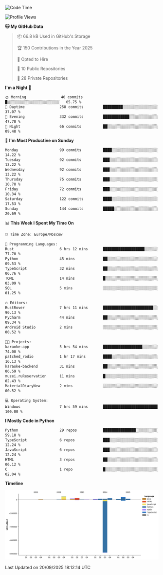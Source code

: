 <!--START_SECTION:waka-->
![Code Time](http://img.shields.io/badge/Code%20Time-821%20hrs%2011%20mins-blue)

![Profile Views](http://img.shields.io/badge/Profile%20Views-0-blue)

**🐱 My GitHub Data** 

> 📦 66.8 kB Used in GitHub's Storage 
 > 
> 🏆 150 Contributions in the Year 2025
 > 
> 💼 Opted to Hire
 > 
> 📜 10 Public Repositories 
 > 
> 🔑 28 Private Repositories 
 > 
**I'm a Night 🦉** 

```text
🌞 Morning                40 commits          █░░░░░░░░░░░░░░░░░░░░░░░░   05.75 % 
🌆 Daytime                258 commits         █████████░░░░░░░░░░░░░░░░   37.07 % 
🌃 Evening                332 commits         ████████████░░░░░░░░░░░░░   47.70 % 
🌙 Night                  66 commits          ██░░░░░░░░░░░░░░░░░░░░░░░   09.48 % 
```
📅 **I'm Most Productive on Sunday** 

```text
Monday                   99 commits          ████░░░░░░░░░░░░░░░░░░░░░   14.22 % 
Tuesday                  92 commits          ███░░░░░░░░░░░░░░░░░░░░░░   13.22 % 
Wednesday                92 commits          ███░░░░░░░░░░░░░░░░░░░░░░   13.22 % 
Thursday                 75 commits          ███░░░░░░░░░░░░░░░░░░░░░░   10.78 % 
Friday                   72 commits          ███░░░░░░░░░░░░░░░░░░░░░░   10.34 % 
Saturday                 122 commits         ████░░░░░░░░░░░░░░░░░░░░░   17.53 % 
Sunday                   144 commits         █████░░░░░░░░░░░░░░░░░░░░   20.69 % 
```


📊 **This Week I Spent My Time On** 

```text
🕑︎ Time Zone: Europe/Moscow

💬 Programming Languages: 
Rust                     6 hrs 12 mins       ███████████████████░░░░░░   77.70 % 
Python                   45 mins             ██░░░░░░░░░░░░░░░░░░░░░░░   09.53 % 
TypeScript               32 mins             ██░░░░░░░░░░░░░░░░░░░░░░░   06.76 % 
TOML                     14 mins             █░░░░░░░░░░░░░░░░░░░░░░░░   03.09 % 
SQL                      5 mins              ░░░░░░░░░░░░░░░░░░░░░░░░░   01.25 % 

🔥 Editors: 
RustRover                7 hrs 11 mins       ███████████████████████░░   90.13 % 
PyCharm                  44 mins             ██░░░░░░░░░░░░░░░░░░░░░░░   09.34 % 
Android Studio           2 mins              ░░░░░░░░░░░░░░░░░░░░░░░░░   00.52 % 

🐱‍💻 Projects: 
karaoke-app              5 hrs 54 mins       ██████████████████░░░░░░░   74.00 % 
patched_rodio            1 hr 17 mins        ████░░░░░░░░░░░░░░░░░░░░░   16.13 % 
karaoke-backend          31 mins             ██░░░░░░░░░░░░░░░░░░░░░░░   06.59 % 
muzei.ruReservation      11 mins             █░░░░░░░░░░░░░░░░░░░░░░░░   02.43 % 
MaterialDiaryNew         2 mins              ░░░░░░░░░░░░░░░░░░░░░░░░░   00.52 % 

💻 Operating System: 
Windows                  7 hrs 59 mins       █████████████████████████   100.00 % 
```

**I Mostly Code in Python** 

```text
Python                   29 repos            ███████████████░░░░░░░░░░   59.18 % 
TypeScript               6 repos             ███░░░░░░░░░░░░░░░░░░░░░░   12.24 % 
JavaScript               6 repos             ███░░░░░░░░░░░░░░░░░░░░░░   12.24 % 
HTML                     3 repos             ██░░░░░░░░░░░░░░░░░░░░░░░   06.12 % 
C                        1 repo              █░░░░░░░░░░░░░░░░░░░░░░░░   02.04 % 
```



**Timeline**

![Lines of Code chart](https://raw.githubusercontent.com/adlemx/adlemx/main/assets/bar_graph.png)


 Last Updated on 20/09/2025 18:12:14 UTC
<!--END_SECTION:waka-->
